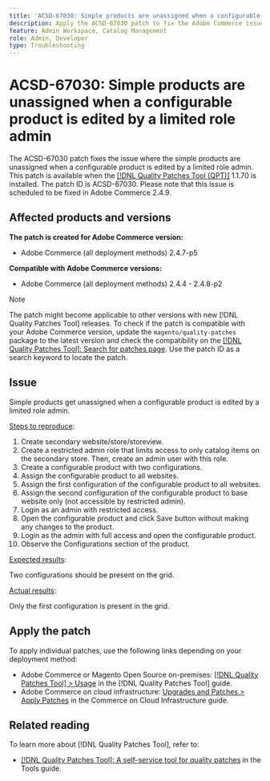 ```yaml
---
title: 'ACSD-67030: Simple products are unassigned when a configurable product is edited by a limited role admin'
description: Apply the ACSD-67030 patch to fix the Adobe Commerce issue where the simple products are unassigned when a configurable product is edited by a limited role admin.
feature: Admin Workspace, Catalog Management
role: Admin, Developer
type: Troubleshooting
---
```


# ACSD-67030: Simple products are unassigned when a configurable product is edited by a limited role admin

The ACSD-67030 patch fixes the issue where the simple products are unassigned when a configurable product is edited by a limited role admin. This patch is available when the [[!DNL Quality Patches Tool (QPT)]](/help/tools/quality-patches-tool/quality-patches-tool-to-self-serve-quality-patches.md) 1.1.70 is installed. The patch ID is ACSD-67030. Please note that this issue is scheduled to be fixed in Adobe Commerce 2.4.9.


## Affected products and versions

**The patch is created for Adobe Commerce version:**

* Adobe Commerce (all deployment methods) 2.4.7-p5

**Compatible with Adobe Commerce versions:**

* Adobe Commerce (all deployment methods) 2.4.4 - 2.4.8-p2

>[!NOTE]
>
>The patch might become applicable to other versions with new [!DNL Quality Patches Tool] releases. To check if the patch is compatible with your Adobe Commerce version, update the `magento/quality-patches` package to the latest version and check the compatibility on the [[!DNL Quality Patches Tool]: Search for patches page](https://experienceleague.adobe.com/tools/commerce-quality-patches/index.html). Use the patch ID as a search keyword to locate the patch.

## Issue

Simple products get unassigned when a configurable product is edited by a limited role admin.

<u>Steps to reproduce</u>:

1. Create secondary website/store/storeview.
1. Create a restricted admin role that limits access to only catalog items on the secondary store. Then, create an admin user with this role.
1. Create a configurable product with two configurations.
1. Assign the configurable product to all websites.
1. Assign the first configuration of the configurable product to all websites.
1. Assign the second configuration of the configurable product to base website only (not accessible by restricted admin).
1. Login as an admin with restricted access.
1. Open the configurable product and click Save button without making any changes to the product.
1. Login as the admin with full access and open the configurable product.
1. Observe the Configurations section of the product.


<u>Expected results</u>:

Two configurations should be present on the grid.

<u>Actual results</u>:

Only the first configuration is present in the grid.

## Apply the patch

To apply individual patches, use the following links depending on your deployment method:

* Adobe Commerce or Magento Open Source on-premises: [[!DNL Quality Patches Tool] > Usage](/help/tools/quality-patches-tool/usage.md) in the [!DNL Quality Patches Tool] guide.
* Adobe Commerce on cloud infrastructure: [Upgrades and Patches > Apply Patches](https://experienceleague.adobe.com/docs/commerce-cloud-service/user-guide/develop/upgrade/apply-patches.html) in the Commerce on Cloud Infrastructure guide.

## Related reading

To learn more about [!DNL Quality Patches Tool], refer to:

* [[!DNL Quality Patches Tool]: A self-service tool for quality patches](/help/tools/quality-patches-tool/quality-patches-tool-to-self-serve-quality-patches.md) in the Tools guide.
